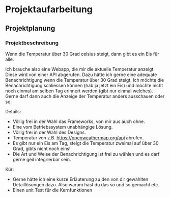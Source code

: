 # Projektaufarbeitung

## Projektplanung

### Projektbeschreibung

Wenn die Temperatur über 30 Grad celsius steigt, dann gibt es ein Eis für alle.

Ich brauche also eine Webapp, die mir die aktuelle Temperatur anzeigt. Diese wird von einer API abgerufen. Dazu hätte ich gerne eine adequate Benachrichtigung wenn die Temperatur über 30 Grad steigt. Ich möchte die Benachrichtigung schliessen können (hab ja jetzt ein Eis) und möchte nicht noch einmal am selben Tag erinnert werden (gibt nur einmal welches). Gerne darf dann auch die Anzeige der Temperatur anders ausschauen oder so.

Details:

- Völlig frei in der Wahl das Frameworks, von mir aus auch ohne.
- Eine vom Betriebssystem unabhängige Lösung.
- Völlig frei in der Wahl des Designs.
- Temperatur von z.B. <https://openweathermap.org/api> abrufen.
- Es gibt nur ein Eis am Tag, steigt die Temperatur zweimal auf über 30 Grad, gibts nicht noch eins!
- Die Art und Weise der Benachrichtigung ist frei zu wählen und es darf gerne geil integrierbar sein.

Kür:

- Gerne hätte ich eine kurze Erläuterung zu den von dir gewählten Detaillösungen dazu. Also warum hast du das so und so gemacht etc.
- Einen unit Test für die Kernfunktionen
